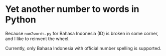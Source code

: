 # Yet another number to words in Python

Because `num2words.py` for Bahasa Indonesia (ID) is broken in some corner,
and I like to reinvent the wheel.

Currently, only Bahasa Indonesia with official number spelling is supported.
